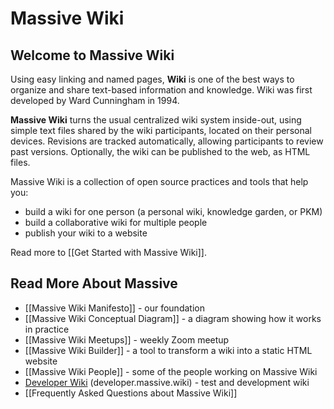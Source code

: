# Massive Wiki

## Welcome to Massive Wiki

Using easy linking and named pages, **Wiki** is one of the best ways to organize and share text-based information and knowledge. Wiki was first developed by Ward Cunningham in 1994. 

**Massive Wiki** turns the usual centralized wiki system inside-out, using simple text files shared by the wiki participants, located on their personal devices. Revisions are tracked automatically, allowing participants to review past versions. Optionally, the wiki can be published to the web, as HTML files.

Massive Wiki is a collection of open source practices and tools that help you:

- build a wiki for one person (a personal wiki, knowledge garden, or PKM)
- build a collaborative wiki for multiple people
- publish your wiki to a website

Read more to [[Get Started with Massive Wiki]].

## Read More About Massive

- [[Massive Wiki Manifesto]] - our foundation
- [[Massive Wiki Conceptual Diagram]] - a diagram showing how it works in practice
- [[Massive Wiki Meetups]] - weekly Zoom meetup
- [[Massive Wiki Builder]] - a tool to transform a wiki into a static HTML website
- [[Massive Wiki People]] - some of the people working on Massive Wiki
- [Developer Wiki](https://developer.massive.wiki/) (developer.massive.wiki) - test and development wiki
- [[Frequently Asked Questions about Massive Wiki]]
